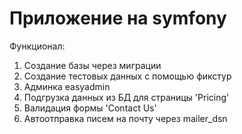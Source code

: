 # Приложение на symfony

Функционал:
1. Создание базы через миграции
2. Создание тестовых данных с помощью фикстур
3. Админка easyadmin
4. Подгрузка данных из БД для страницы 'Pricing'
5. Валидация формы 'Contact Us'
6. Автоотправка писем на почту через mailer_dsn
